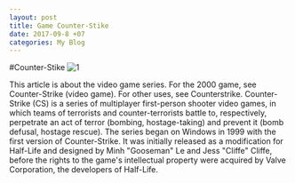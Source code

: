 ```yaml
---
layout: post
title: Game Counter-Stike
date: 2017-09-8 +07
categories: My Blog
---
```


#Counter-Stike
![1](https://www.google.co.th/url?sa=i&rct=j&q=&esrc=s&source=images&cd=&cad=rja&uact=8&ved=0ahUKEwiX0Mn12ZTWAhUZSI8KHa45ARIQjRwIBw&url=http%3A%2F%2Fstore.steampowered.com%2Fapp%2F10%2FCounterStrike%2F&psig=AFQjCNE0yidQd_3LnNfwyzmXkWLxUI1lbg&ust=1504929635379976)


This article is about the video game series. For the 2000 game, see Counter-Strike (video game). For other uses, see Counterstrike.
Counter-Strike (CS) is a series of multiplayer first-person shooter video games, in which teams of terrorists and counter-terrorists battle to, respectively, perpetrate an act of terror (bombing, hostage-taking) and prevent it (bomb defusal, hostage rescue). The series began on Windows in 1999 with the first version of Counter-Strike. It was initially released as a modification for Half-Life and designed by Minh "Gooseman" Le and Jess "Cliffe" Cliffe, before the rights to the game's intellectual property were acquired by Valve Corporation, the developers of Half-Life.

